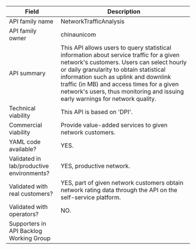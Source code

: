 | Field | Description |
| ---- | ----------- |
| API family name | NetworkTrafficAnalysis |
| API family owner | chinaunicom |
| API summary | This API allows users to query statistical information about service traffic for a given network's customers. Users can select hourly or daily granularity to obtain statistical information such as uplink and downlink traffic (in MB) and access times for a given network's users, thus monitoring and issuing early warnings for network quality.|
| Technical viability | This API is based on 'DPI'. |
| Commercial viability | Provide value-added services to given network customers. |
| YAML code available? | YES. |
| Validated in lab/productive environments? | YES, productive network. |
| Validated with real customers? | YES, part of given network customers obtain network rating data through the API on the self-service platform. |
| Validated with operators? | NO. |
| Supporters in API Backlog Working Group |  |
